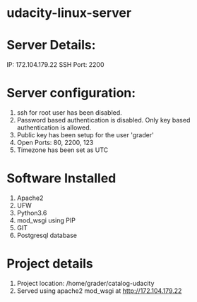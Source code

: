 # udacity-linux-server

# Server Details:
IP: 172.104.179.22
SSH Port: 2200

# Server configuration:
1. ssh for root user has been disabled.
2. Password based authentication is disabled. Only key based authentication is allowed.
3. Public key has been setup for the user 'grader'
4. Open Ports: 80, 2200, 123
5. Timezone has been set as UTC

# Software Installed
1. Apache2
2. UFW
3. Python3.6
4. mod_wsgi using PIP
5. GIT
6. Postgresql database

# Project details
1. Project location: /home/grader/catalog-udacity
2. Served using apache2 mod_wsgi at http://172.104.179.22
